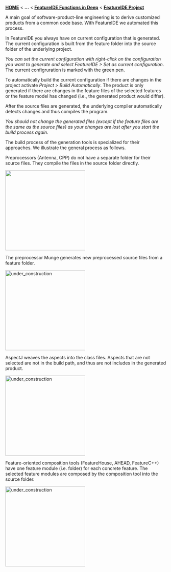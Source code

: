 <!-- Breadcrumb -->
[**HOME**](https://github.com/FeatureIDE/FeatureIDE/wiki) < **...** < [**FeatureIDE Functions in Deep**](https://github.com/FeatureIDE/FeatureIDE/wiki/FeatureIDE-Functions-in-Deep) < [**FeatureIDE Project**](https://github.com/FeatureIDE/FeatureIDE/wiki/FeatureIDE-Project)

<!-- Introduction -->
A main goal of software-product-line engineering is to derive customized products from a common code base.
With FeatureIDE we automated this process.

In FeatureIDE you always have on current configuration that is generated. 
The current configuration is built from the feature folder into the source folder of the underlying project.

_You can set the current configuration with right-click on the configuration you want to generate and select _FeatureIDE > Set as current configuration__. The current configruration is marked with the green pen.

To automatically build the current configuration if there are changes in the project activate _Project > Build Automatically_.
The product is only generated if there are changes in the feature files of the selected features or the feature model has changed (i.e., the generated product would differ).

After the source files are generated, the underlying compiler automatically detects changes and thus compiles the program.

_You should not change the generated files (except if the feature files are the same as the source files) as your changes are lost after you start the build process again._

The build process of the generation tools is specialized for their approaches. We illustrate the general process as follows.

Preprocessors (Antenna, CPP) do not have a separate folder for their source files. They compile the files in the source folder directly. 

<img width="250" src="https://github.com/FeatureIDE/FeatureIDE/wiki/Assets/FeatureIDEProject/Antenna.PNG">

The preprocessor Munge generates new preprocessed source files from a feature folder. 

<img width="250" alt="under_construction" src="https://github.com/FeatureIDE/FeatureIDE/wiki/Assets/FeatureIDEProject/Munge.PNG">

AspectJ weaves the aspects into the class files. Aspects that are not selected are not in the build path, and thus are not includes in the generated product.

<img width="250" alt="under_construction" src="https://github.com/FeatureIDE/FeatureIDE/wiki/Assets/FeatureIDEProject/AspectJ.PNG">

Feature-oriented composition tools (FeatureHouse, AHEAD, FeatureC++) have one feature module (i.e. folder) for each concrete feature.
The selected feature modules are composed by the composition tool into the source folder. 

<img width="250" alt="under_construction" src="https://github.com/FeatureIDE/FeatureIDE/wiki/Assets/FeatureIDEProject/FH.PNG">
